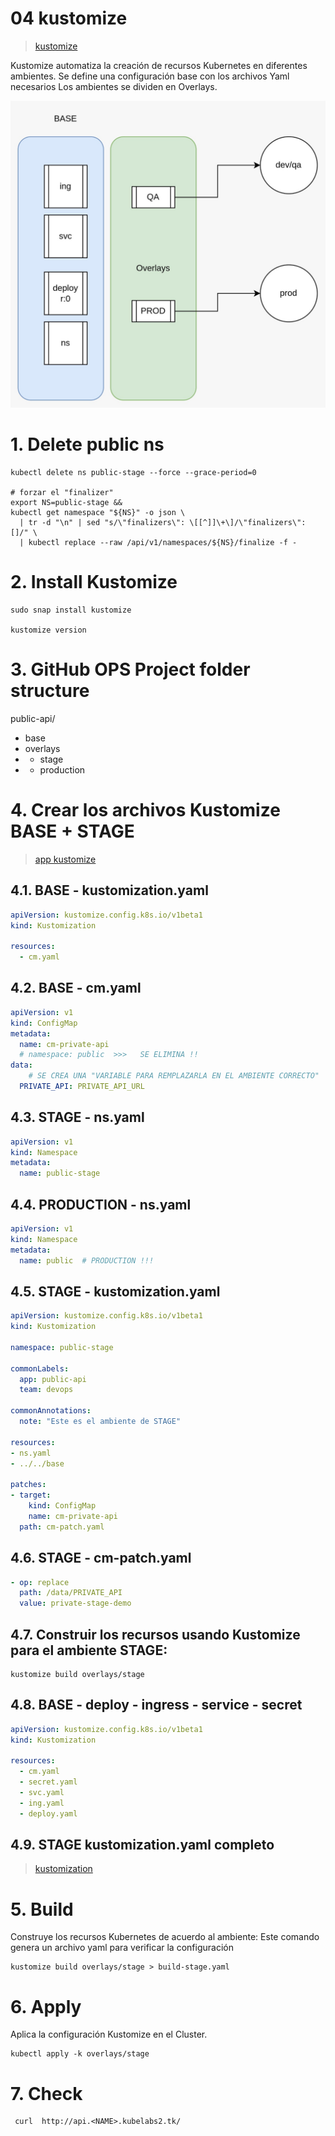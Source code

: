 # 04 kustomize <!-- omit in toc -->
> [kustomize](https://kustomize.io/)

Kustomize automatiza la creación de recursos Kubernetes en diferentes ambientes.
Se define una configuración base con los archivos Yaml necesarios
Los ambientes se dividen en Overlays.

![Kustomize](./assets/img/kustomize.jpeg)

# 1. Delete public ns
```vim
kubectl delete ns public-stage --force --grace-period=0

# forzar el "finalizer"
export NS=public-stage &&
kubectl get namespace "${NS}" -o json \
  | tr -d "\n" | sed "s/\"finalizers\": \[[^]]\+\]/\"finalizers\": []/" \
  | kubectl replace --raw /api/v1/namespaces/${NS}/finalize -f -
```

# 2. Install Kustomize
```vim
sudo snap install kustomize

kustomize version
```
# 3. GitHub OPS Project folder structure
public-api/
- base
- overlays
- - stage
- - production

# 4. Crear los archivos Kustomize BASE + STAGE
> [app kustomize](./assets/kustomize/)

## 4.1. BASE - kustomization.yaml
```yaml
apiVersion: kustomize.config.k8s.io/v1beta1
kind: Kustomization

resources:
  - cm.yaml
```
## 4.2. BASE - cm.yaml
```yaml
apiVersion: v1
kind: ConfigMap
metadata:
  name: cm-private-api
  # namespace: public  >>>   SE ELIMINA !!
data:
	# SE CREA UNA "VARIABLE PARA REMPLAZARLA EN EL AMBIENTE CORRECTO"
  PRIVATE_API: PRIVATE_API_URL
```
## 4.3. STAGE - ns.yaml
```yaml
apiVersion: v1
kind: Namespace
metadata:
  name: public-stage
```
## 4.4. PRODUCTION - ns.yaml
```yaml
apiVersion: v1
kind: Namespace
metadata:
  name: public  # PRODUCTION !!!
```
## 4.5. STAGE - kustomization.yaml
```yaml
apiVersion: kustomize.config.k8s.io/v1beta1
kind: Kustomization

namespace: public-stage

commonLabels:
  app: public-api
  team: devops

commonAnnotations:
  note: "Este es el ambiente de STAGE"

resources:
- ns.yaml
- ../../base

patches:
- target:
    kind: ConfigMap
    name: cm-private-api
  path: cm-patch.yaml
```
## 4.6. STAGE - cm-patch.yaml
```yaml
- op: replace
  path: /data/PRIVATE_API
  value: private-stage-demo
```
## 4.7. Construir los recursos usando Kustomize para el ambiente STAGE:
```
kustomize build overlays/stage
```

## 4.8. BASE - deploy - ingress - service - secret
```yaml
apiVersion: kustomize.config.k8s.io/v1beta1
kind: Kustomization

resources:
  - cm.yaml
  - secret.yaml
  - svc.yaml
  - ing.yaml
  - deploy.yaml
```

## 4.9. STAGE kustomization.yaml completo
> [kustomization](./assets/kustomize/public-api/overlays/stage/kustomization.yaml)


# 5. Build
Construye los recursos Kubernetes de acuerdo al ambiente:
Este comando genera un archivo yaml para verificar la configuración
```vim
kustomize build overlays/stage > build-stage.yaml
```
# 6. Apply
Aplica la configuración Kustomize en el Cluster.
```vim
kubectl apply -k overlays/stage
```

# 7. Check
```vim
 curl  http://api.<NAME>.kubelabs2.tk/
```


